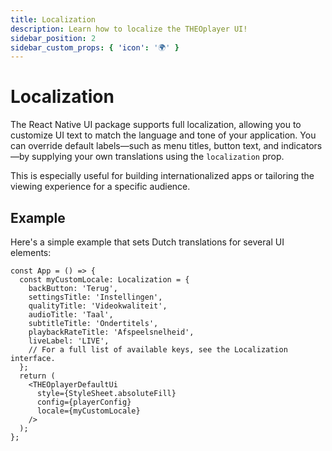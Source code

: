 ```yaml
---
title: Localization
description: Learn how to localize the THEOplayer UI!
sidebar_position: 2
sidebar_custom_props: { 'icon': '🌍' }
---
```


# Localization

The React Native UI package supports full localization, allowing you to customize UI text to match the language and tone of your application. You can override default labels—such as menu titles, button text, and indicators—by supplying your own translations using the `localization` prop.

This is especially useful for building internationalized apps or tailoring the viewing experience for a specific audience.


## Example

Here's a simple example that sets Dutch translations for several UI elements:

```tsx
const App = () => {
  const myCustomLocale: Localization = {
    backButton: 'Terug',
    settingsTitle: 'Instellingen',
    qualityTitle: 'Videokwaliteit',
    audioTitle: 'Taal',
    subtitleTitle: 'Ondertitels',
    playbackRateTitle: 'Afspeelsnelheid',
    liveLabel: 'LIVE',
    // For a full list of available keys, see the Localization interface.
  };
  return (
    <THEOplayerDefaultUi
      style={StyleSheet.absoluteFill}
      config={playerConfig}
      locale={myCustomLocale}
    />
  );
};
```

